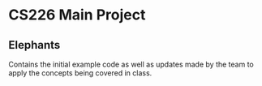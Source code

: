 # CS226 Main Project

## Elephants

Contains the initial example code as well as updates made by the team to apply the concepts being covered in class.


